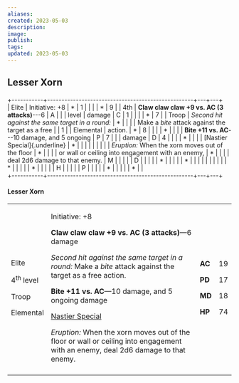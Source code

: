 ```yaml
---
aliases: 
created: 2023-05-03
description: 
image: 
publish: 
tags: 
updated: 2023-05-03
---
```


## Lesser Xorn

+-----------+---------------------------------------------------+---+---+  
| Elite     | Initiative: +8                                    | * | 1 |
|           |                                                   | * | 9 |
| 4th     | **Claw claw claw +9 vs. AC (3 attacks)**---6      | A |   |
| level     | damage                                            | C | 1 |
|           |                                                   | * | 7 |
| Troop     | *Second hit against the same target in a round:*  | * |   |
|           | Make a *bite* attack against the target as a free |   | 1 |
| Elemental | action.                                           | * | 8 |
|           |                                                   | * |   |
|           | **Bite +11 vs. AC**---10 damage, and 5 ongoing    | P | 7 |
|           | damage                                            | D | 4 |
|           |                                                   | * |   |
|           | [Nastier Special]{.underline}                     | * |   |
|           |                                                   |   |   |
|           | *Eruption:* When the xorn moves out of the floor  | * |   |
|           | or wall or ceiling into engagement with an enemy, | * |   |
|           | deal 2d6 damage to that enemy.                    | M |   |
|           |                                                   | D |   |
|           |                                                   | * |   |
|           |                                                   | * |   |
|           |                                                   |   |   |
|           |                                                   | * |   |
|           |                                                   | * |   |
|           |                                                   | H |   |
|           |                                                   | P |   |
|           |                                                   | * |   |
|           |                                                   | * |   |  
+-----------+---------------------------------------------------+---+---+  


#### Lesser Xorn

<table>
<colgroup>
<col style="width: 16%" />
<col style="width: 72%" />
<col style="width: 5%" />
<col style="width: 5%" />
</colgroup>
<tbody>
<tr class="odd">
<td><p>Elite</p>
<p>4<sup>th</sup> level</p>
<p>Troop</p>
<p>Elemental</p></td>
<td><p>Initiative: +8</p>
<p><strong>Claw claw claw +9 vs. AC (3 attacks)</strong>—6 damage</p>
<p><em>Second hit against the same target in a round:</em> Make a
<em>bite</em> attack against the target as a free action.</p>
<p><strong>Bite +11 vs. AC</strong>—10 damage, and 5 ongoing damage</p>
<p><u>Nastier Special</u></p>
<p><em>Eruption:</em> When the xorn moves out of the floor or wall or
ceiling into engagement with an enemy, deal 2d6 damage to that
enemy.</p></td>
<td><p><strong>AC</strong></p>
<p><strong>PD</strong></p>
<p><strong>MD</strong></p>
<p><strong>HP</strong></p></td>
<td><p>19</p>
<p>17</p>
<p>18</p>
<p>74</p></td>
</tr>
<tr class="even">
<td></td>
<td></td>
<td></td>
<td></td>
</tr>
</tbody>
</table>
